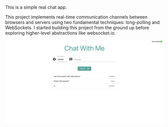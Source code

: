 This is a simple real chat app.

This project implements real-time communication channels between browsers and servers using two fundamental techniques: long-polling and WebSockets. I started building this project from the ground up before exploring higher-level abstractions like websocket.io.

![app-img](./app-img.png)
